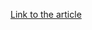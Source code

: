 [Link to the article](https://www.bleepingcomputer.com/news/security/new-iocontrol-malware-used-in-critical-infrastructure-attacks/)
